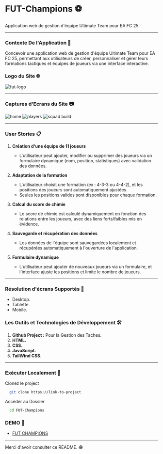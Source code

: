 # FUT-Champions ⚽
Application web de gestion d'équipe Ultimate Team pour EA FC 25.

-------------------------------------------------

### Contexte De l'Application 🔭
Concevoir une application web de gestion d'équipe Ultimate Team pour EA FC 25, permettant aux utilisateurs de créer, personnaliser et gérer leurs formations tactiques et équipes de joueurs via une interface interactive.

### Logo du Site 🌐
![fut-logo](https://github.com/user-attachments/assets/dade9926-4ce8-4ac3-b61a-ebc7a533f133)

---------------------------------------------------

### Captures d'Ecrans du Site 📷

![home](https://github.com/user-attachments/assets/da060230-e9ae-4db7-ba74-3d1ce4ae346d)
![players](https://github.com/user-attachments/assets/25970cac-6011-40d6-8927-9e5645ad1db8)
![squad build](https://github.com/user-attachments/assets/a579a963-885d-4d8b-b3ce-07f95146d5e5)

-------------------------------------------------------------

### User Stories 📋
1. **Création d'une équipe de 11 joueurs**
    - L'utilisateur peut ajouter, modifier ou supprimer des joueurs via un formulaire dynamique (nom, position, statistiques) avec validation des données.

2. **Adaptation de la formation**
    - L'utilisateur choisit une formation (ex : 4-3-3 ou 4-4-2), et les positions des joueurs sont automatiquement ajustées.
    - Seules les positions valides sont disponibles pour chaque formation.

3. **Calcul du score de chimie**
    - Le score de chimie est calculé dynamiquement en fonction des relations entre les joueurs, avec des liens forts/faibles mis en évidence.

4. **Sauvegarde et récupération des données**
    - Les données de l'équipe sont sauvegardées localement et récupérées automatiquement à l'ouverture de l'application.

5. **Formulaire dynamique**
    - L'utilisateur peut ajouter de nouveaux joueurs via un formulaire, et l'interface ajuste les positions et limite le nombre de joueurs.

----------------------------------------------------------------------

### Résolution d'écrans Supportés 📱

- Desktop.
- Tablette.
- Mobile.

### Les Outils et Technologies de Développement 🛠

1. **Github Project :** Pour la Gestion des Taches.
2. **HTML.**
3. **CSS.**
4. **JavaScript.**
5. **TailWind CSS.**

-----------------------------------------------------------------------

### Exécuter Localement 💾

Clonez le project

```bash
  git clone https://link-to-project
```

Accéder au Dossier

```bash
  cd FUT-Champions
```

### DEMO 🔗

- [FUT CHAMPIONS](https://abdelhafidait.github.io/FUT-Champions/)

--------------------------------------------------------------------------

Merci d'avoir consulter ce README. 😁